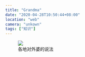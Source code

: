 ```yaml
---
title: "Grandma"
date: "2020-04-28T10:50:44+08:00"
location: "web"
camera: "unkown"
tags: ["知识"]
---
```


<figure>
	<img src="/photos/waipofangyan.png" /> 
	<figcaption>各地对外婆的说法</figcaption>
</figure>